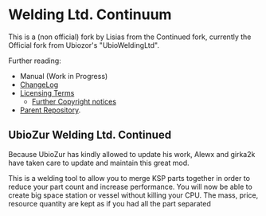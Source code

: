 Welding Ltd. Continuum
======================

This is a (non official) fork by Lisias from the Continued fork, currently the Official fork from Ubiozor's "UbioWeldingLtd".

Further reading:

* Manual (Work in Progress)
* [ChangeLog](./GameData/UbioWeldingLtd/changelog.txt)
* [Licensing Terms](./GameData/UbioWeldingLtd/CC_BY-NC-SA-3_0.txt.txt)
	+ [Further Copyright notices](./GameData/UbioWeldingLtd/license.txt)
* [Parent Repository](https://github.com/UbioWeldingLtd/UbioWeldContinued).

UbioZur Welding Ltd. Continued
------------------------------

Because UbioZur has kindly allowed to update his work, Alewx and girka2k have taken care to update and maintain this great mod.

This is a welding tool to allow you to merge KSP parts together in order to reduce your part count and increase performance. You will now be able to create big space station or vessel without killing your CPU.
The mass, price, resource quantity are kept as if you had all the part separated
